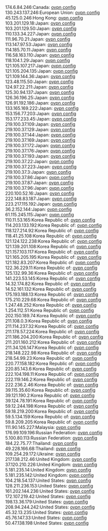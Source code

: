 174.6.84.246:Canada: [ovpn config](vpn/174_6_84_246.ovpn)  
130.243.137.246:European Union: [ovpn config](vpn/130_243_137_246.ovpn)  
45.125.0.246:Hong Kong: [ovpn config](vpn/45_125_0_246.ovpn)  
103.201.129.18:Japan: [ovpn config](vpn/103_201_129_18.ovpn)  
103.201.129.50:Japan: [ovpn config](vpn/103_201_129_50.ovpn)  
110.133.34.227:Japan: [ovpn config](vpn/110_133_34_227.ovpn)  
111.96.70.21:Japan: [ovpn config](vpn/111_96_70_21.ovpn)  
113.147.97.53:Japan: [ovpn config](vpn/113_147_97_53.ovpn)  
114.185.70.11:Japan: [ovpn config](vpn/114_185_70_11.ovpn)  
116.58.163.110:Japan: [ovpn config](vpn/116_58_163_110.ovpn)  
118.104.1.29:Japan: [ovpn config](vpn/118_104_1_29.ovpn)  
121.105.107.217:Japan: [ovpn config](vpn/121_105_107_217.ovpn)  
121.105.204.135:Japan: [ovpn config](vpn/121_105_204_135.ovpn)  
121.109.144.36:Japan: [ovpn config](vpn/121_109_144_36.ovpn)  
123.48.115.50:Japan: [ovpn config](vpn/123_48_115_50.ovpn)  
124.97.22.211:Japan: [ovpn config](vpn/124_97_22_211.ovpn)  
125.30.94.137:Japan: [ovpn config](vpn/125_30_94_137.ovpn)  
126.36.196.25:Japan: [ovpn config](vpn/126_36_196_25.ovpn)  
126.91.192.186:Japan: [ovpn config](vpn/126_91_192_186.ovpn)  
133.165.169.222:Japan: [ovpn config](vpn/133_165_169_222.ovpn)  
153.156.77.203:Japan: [ovpn config](vpn/153_156_77_203.ovpn)  
153.177.233.45:Japan: [ovpn config](vpn/153_177_233_45.ovpn)  
219.100.37.109:Japan: [ovpn config](vpn/219_100_37_109.ovpn)  
219.100.37.129:Japan: [ovpn config](vpn/219_100_37_129.ovpn)  
219.100.37.144:Japan: [ovpn config](vpn/219_100_37_144.ovpn)  
219.100.37.169:Japan: [ovpn config](vpn/219_100_37_169.ovpn)  
219.100.37.172:Japan: [ovpn config](vpn/219_100_37_172.ovpn)  
219.100.37.176:Japan: [ovpn config](vpn/219_100_37_176.ovpn)  
219.100.37.193:Japan: [ovpn config](vpn/219_100_37_193.ovpn)  
219.100.37.22:Japan: [ovpn config](vpn/219_100_37_22.ovpn)  
219.100.37.223:Japan: [ovpn config](vpn/219_100_37_223.ovpn)  
219.100.37.3:Japan: [ovpn config](vpn/219_100_37_3.ovpn)  
219.100.37.86:Japan: [ovpn config](vpn/219_100_37_86.ovpn)  
219.100.37.87:Japan: [ovpn config](vpn/219_100_37_87.ovpn)  
219.100.37.96:Japan: [ovpn config](vpn/219_100_37_96.ovpn)  
220.100.52.16:Japan: [ovpn config](vpn/220_100_52_16.ovpn)  
222.148.83.187:Japan: [ovpn config](vpn/222_148_83_187.ovpn)  
223.217.115.192:Japan: [ovpn config](vpn/223_217_115_192.ovpn)  
36.2.152.144:Japan: [ovpn config](vpn/36_2_152_144.ovpn)  
61.115.245.115:Japan: [ovpn config](vpn/61_115_245_115.ovpn)  
110.11.53.165:Korea Republic of: [ovpn config](vpn/110_11_53_165.ovpn)  
114.203.133.192:Korea Republic of: [ovpn config](vpn/114_203_133_192.ovpn)  
118.127.214.92:Korea Republic of: [ovpn config](vpn/118_127_214_92.ovpn)  
118.41.25.108:Korea Republic of: [ovpn config](vpn/118_41_25_108.ovpn)  
121.124.122.238:Korea Republic of: [ovpn config](vpn/121_124_122_238.ovpn)  
121.139.201.108:Korea Republic of: [ovpn config](vpn/121_139_201_108.ovpn)  
121.157.103.117:Korea Republic of: [ovpn config](vpn/121_157_103_117.ovpn)  
121.165.205.195:Korea Republic of: [ovpn config](vpn/121_165_205_195.ovpn)  
121.182.83.207:Korea Republic of: [ovpn config](vpn/121_182_83_207.ovpn)  
122.36.229.11:Korea Republic of: [ovpn config](vpn/122_36_229_11.ovpn)  
125.132.99.36:Korea Republic of: [ovpn config](vpn/125_132_99_36.ovpn)  
141.223.53.145:Korea Republic of: [ovpn config](vpn/141_223_53_145.ovpn)  
14.32.174.82:Korea Republic of: [ovpn config](vpn/14_32_174_82.ovpn)  
14.52.161.132:Korea Republic of: [ovpn config](vpn/14_52_161_132.ovpn)  
175.193.188.13:Korea Republic of: [ovpn config](vpn/175_193_188_13.ovpn)  
175.210.229.68:Korea Republic of: [ovpn config](vpn/175_210_229_68.ovpn)  
1.247.48.252:Korea Republic of: [ovpn config](vpn/1_247_48_252.ovpn)  
1.254.112.51:Korea Republic of: [ovpn config](vpn/1_254_112_51.ovpn)  
202.150.189.74:Korea Republic of: [ovpn config](vpn/202_150_189_74.ovpn)  
211.108.0.3:Korea Republic of: [ovpn config](vpn/211_108_0_3.ovpn)  
211.114.237.32:Korea Republic of: [ovpn config](vpn/211_114_237_32.ovpn)  
211.178.57.224:Korea Republic of: [ovpn config](vpn/211_178_57_224.ovpn)  
211.186.204.200:Korea Republic of: [ovpn config](vpn/211_186_204_200.ovpn)  
211.201.160.212:Korea Republic of: [ovpn config](vpn/211_201_160_212.ovpn)  
211.34.126.147:Korea Republic of: [ovpn config](vpn/211_34_126_147.ovpn)  
218.148.222.98:Korea Republic of: [ovpn config](vpn/218_148_222_98.ovpn)  
218.54.99.23:Korea Republic of: [ovpn config](vpn/218_54_99_23.ovpn)  
220.77.158.182:Korea Republic of: [ovpn config](vpn/220_77_158_182.ovpn)  
220.85.143.6:Korea Republic of: [ovpn config](vpn/220_85_143_6.ovpn)  
222.104.198.11:Korea Republic of: [ovpn config](vpn/222_104_198_11.ovpn)  
222.119.146.2:Korea Republic of: [ovpn config](vpn/222_119_146_2.ovpn)  
222.236.2.46:Korea Republic of: [ovpn config](vpn/222_236_2_46.ovpn)  
39.115.35.60:Korea Republic of: [ovpn config](vpn/39_115_35_60.ovpn)  
39.121.190.2:Korea Republic of: [ovpn config](vpn/39_121_190_2.ovpn)  
39.124.78.191:Korea Republic of: [ovpn config](vpn/39_124_78_191.ovpn)  
59.12.244.198:Korea Republic of: [ovpn config](vpn/59_12_244_198.ovpn)  
59.18.219.200:Korea Republic of: [ovpn config](vpn/59_18_219_200.ovpn)  
59.5.134.159:Korea Republic of: [ovpn config](vpn/59_5_134_159.ovpn)  
59.8.209.205:Korea Republic of: [ovpn config](vpn/59_8_209_205.ovpn)  
111.90.145.227:Malaysia: [ovpn config](vpn/111_90_145_227.ovpn)  
176.99.109.196:Russian Federation: [ovpn config](vpn/176_99_109_196.ovpn)  
5.100.80.113:Russian Federation: [ovpn config](vpn/5_100_80_113.ovpn)  
184.22.75.77:Thailand: [ovpn config](vpn/184_22_75_77.ovpn)  
49.228.166.68:Thailand: [ovpn config](vpn/49_228_166_68.ovpn)  
109.254.29.172:Ukraine: [ovpn config](vpn/109_254_29_172.ovpn)  
217.138.212.46:United Kingdom: [ovpn config](vpn/217_138_212_46.ovpn)  
37.120.210.226:United Kingdom: [ovpn config](vpn/37_120_210_226.ovpn)  
5.181.235.14:United Kingdom: [ovpn config](vpn/5_181_235_14.ovpn)  
5.181.235.142:United Kingdom: [ovpn config](vpn/5_181_235_142.ovpn)  
104.218.54.137:United States: [ovpn config](vpn/104_218_54_137.ovpn)  
128.211.236.153:United States: [ovpn config](vpn/128_211_236_153.ovpn)  
161.202.144.236:United States: [ovpn config](vpn/161_202_144_236.ovpn)  
172.107.219.42:United States: [ovpn config](vpn/172_107_219_42.ovpn)  
198.13.36.179:United States: [ovpn config](vpn/198_13_36_179.ovpn)  
208.94.244.242:United States: [ovpn config](vpn/208_94_244_242.ovpn)  
45.32.13.235:United States: [ovpn config](vpn/45_32_13_235.ovpn)  
45.76.147.33:United States: [ovpn config](vpn/45_76_147_33.ovpn)  
50.47.138.198:United States: [ovpn config](vpn/50_47_138_198.ovpn)  
